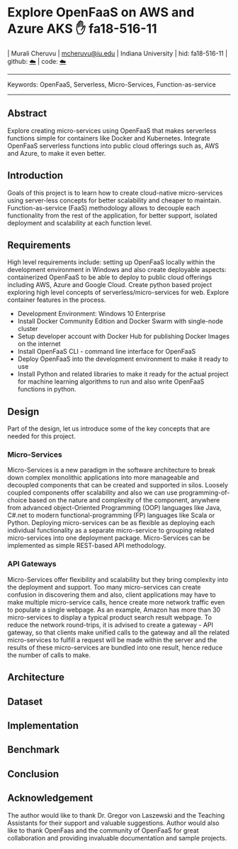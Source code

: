  # Explore OpenFaaS on AWS and Azure AKS :hand: fa18-516-11

| Murali Cheruvu
| mcheruvu@iu.edu
| Indiana University
| hid: fa18-516-11
| github: [:cloud:](https://github.com/cloudmesh-community/fa18-516-11/blob/master/project-paper/report.md)
| code: [:cloud:](https://github.com/cloudmesh-community/fa18-516-11/blob/master/project-code/report.md)

---

Keywords: OpenFaaS, Serverless, Micro-Services, Function-as-service

---

## Abstract

Explore creating micro-services using OpenFaaS that makes serverless functions simple for containers like Docker and Kubernetes. Integrate OpenFaaS serverless functions into public cloud offerings such as, AWS and Azure, to make it even better.

## Introduction

Goals of this project is to learn how to create cloud-native micro-services using server-less concepts for better scalability and cheaper to maintain. Function-as-service (FaaS) methodology allows to decouple each functionality from the rest of the application, for better support, isolated deployment and scalability at each function level.  

## Requirements

High level requirements include: setting up OpenFaaS locally within the development environment in Windows and also create deployable aspects: containerized OpenFaaS to be able to deploy to public cloud offerings including AWS, Azure and Google Cloud. Create python based project exploring high level concepts of serverless/micro-services for web. Explore container features in the process. 

* Development Environment: Windows 10 Enterprise
* Install Docker Community Edition and Docker Swarm with single-node cluster
* Setup developer account with Docker Hub for publishing Docker Images on the internet
* Install OpenFaaS CLI - command line interface for OpenFaaS
* Deploy OpenFaaS into the development environment to make it ready to use
* Install Python and related libraries to make it ready for the actual project for machine learning algorithms to run and also write OpenFaaS functions in python.

## Design 

Part of the design, let us introduce some of the key concepts that are needed for this project.

### Micro-Services

Micro-Services is a new paradigm in the software architecture to break down complex monolithic applications into more manageable and decoupled components that can be created and supported in silos. Loosely coupled components offer scalability and also we can use programming-of-choice based on the nature and complexity of the component, anywhere from advanced object-Oriented Programming (OOP) languages like Java, C#.net to modern functional-programming (FP) languages like Scala or Python. Deploying micro-services can be as flexible as deploying each individual functionality as a separate micro-service to grouping related micro-services into one deployment package. Micro-Services can be implemented as simple REST-based API methodology. 

### API Gateways

Micro-Services offer flexibility and scalability but they bring complexity into the deployment and support. Too many micro-services can create confusion in discovering them and also, client applications may have to make multiple micro-service calls, hence create more network traffic even to populate a single webpage. As an example, Amazon has more than 30 micro-services to display a typical product search result webpage. To reduce the network round-trips, it is advised to create a gateway - API gateway, so that clients make unified calls to the gateway and all the related micro-services to fulfill a request will be made within the server and the results of these micro-services are bundled into one result, hence reduce the number of calls to make.

## Architecture

## Dataset

## Implementation

## Benchmark

## Conclusion

## Acknowledgement

The author would like to thank Dr. Gregor von Laszewski and the Teaching Assistants for their support and valuable suggestions. Author would also like to thank OpenFaas and the community of OpenFaaS for great collaboration and providing invaluable documentation and sample projects. 
